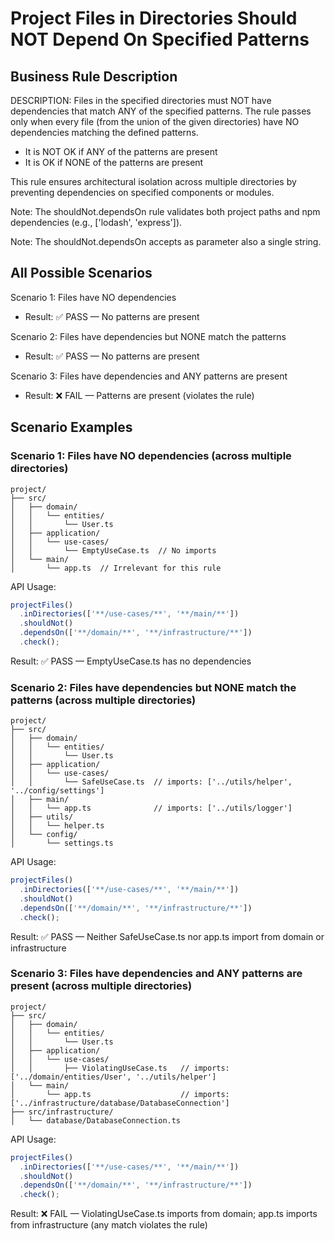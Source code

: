 # Project Files in Directories Should NOT Depend On Specified Patterns

## Business Rule Description

DESCRIPTION: Files in the specified directories must NOT have dependencies that match ANY of the specified patterns. The rule passes only when every file (from the union of the given directories) have NO dependencies matching the defined patterns.

- It is NOT OK if ANY of the patterns are present
- It is OK if NONE of the patterns are present

This rule ensures architectural isolation across multiple directories by preventing dependencies on specified components or modules.

Note: The shouldNot.dependsOn rule validates both project paths and npm dependencies (e.g., ['lodash', 'express']).

Note: The shouldNot.dependsOn accepts as parameter also a single string.

## All Possible Scenarios

Scenario 1: Files have NO dependencies

- Result: ✅ PASS — No patterns are present

Scenario 2: Files have dependencies but NONE match the patterns

- Result: ✅ PASS — No patterns are present

Scenario 3: Files have dependencies and ANY patterns are present

- Result: ❌ FAIL — Patterns are present (violates the rule)

## Scenario Examples

### Scenario 1: Files have NO dependencies (across multiple directories)

```
project/
├── src/
│   ├── domain/
│   │   └── entities/
│   │       └── User.ts
│   ├── application/
│   │   └── use-cases/
│   │       └── EmptyUseCase.ts  // No imports
│   └── main/
│       └── app.ts  // Irrelevant for this rule
```

API Usage:

```typescript
projectFiles()
  .inDirectories(['**/use-cases/**', '**/main/**'])
  .shouldNot()
  .dependsOn(['**/domain/**', '**/infrastructure/**'])
  .check();
```

Result: ✅ PASS — EmptyUseCase.ts has no dependencies

### Scenario 2: Files have dependencies but NONE match the patterns (across multiple directories)

```
project/
├── src/
│   ├── domain/
│   │   └── entities/
│   │       └── User.ts
│   ├── application/
│   │   └── use-cases/
│   │       └── SafeUseCase.ts  // imports: ['../utils/helper', '../config/settings']
│   ├── main/
│   │   └── app.ts              // imports: ['../utils/logger']
│   ├── utils/
│   │   └── helper.ts
│   └── config/
│       └── settings.ts
```

API Usage:

```typescript
projectFiles()
  .inDirectories(['**/use-cases/**', '**/main/**'])
  .shouldNot()
  .dependsOn(['**/domain/**', '**/infrastructure/**'])
  .check();
```

Result: ✅ PASS — Neither SafeUseCase.ts nor app.ts import from domain or infrastructure

### Scenario 3: Files have dependencies and ANY patterns are present (across multiple directories)

```
project/
├── src/
│   ├── domain/
│   │   └── entities/
│   │       └── User.ts
│   ├── application/
│   │   └── use-cases/
│   │       ├── ViolatingUseCase.ts   // imports: ['../domain/entities/User', '../utils/helper']
│   └── main/
│       └── app.ts                    // imports: ['../infrastructure/database/DatabaseConnection']
├── src/infrastructure/
│   └── database/DatabaseConnection.ts
```

API Usage:

```typescript
projectFiles()
  .inDirectories(['**/use-cases/**', '**/main/**'])
  .shouldNot()
  .dependsOn(['**/domain/**', '**/infrastructure/**'])
  .check();
```

Result: ❌ FAIL — ViolatingUseCase.ts imports from domain; app.ts imports from infrastructure (any match violates the rule)

